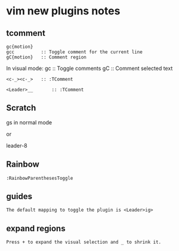 # vim new plugins notes

## tcomment

    gc{motion} 
    gcc          :: Toggle comment for the current line
    gC{motion}   :: Comment region
In visual mode:
    gc           :: Toggle comments
    gC           :: Comment selected text

    <c-_><c-_>   :: :TComment

    <Leader>__       :: :TComment

## Scratch

gs in normal mode

or

leader-8

## Rainbow

    :RainbowParenthesesToggle

## guides

    The default mapping to toggle the plugin is <Leader>ig>

## expand regions

    Press + to expand the visual selection and _ to shrink it.
